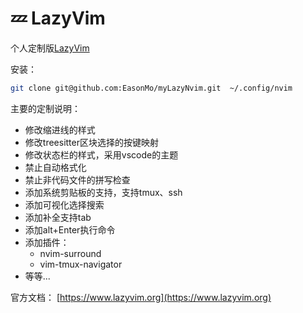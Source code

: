 # 💤 LazyVim

个人定制版[LazyVim](https://github.com/LazyVim/LazyVim)

安装：

```sh
git clone git@github.com:EasonMo/myLazyNvim.git  ~/.config/nvim
```

主要的定制说明：

- 修改缩进线的样式
- 修改treesitter区块选择的按键映射
- 修改状态栏的样式，采用vscode的主题
- 禁止自动格式化
- 禁止非代码文件的拼写检查
- 添加系统剪贴板的支持，支持tmux、ssh
- 添加可视化选择搜索
- 添加补全支持tab
- 添加alt+Enter执行命令
- 添加插件：
  - nvim-surround
  - vim-tmux-navigator
- 等等...

官方文档： [https://www.lazyvim.org](https://www.lazyvim.org)
